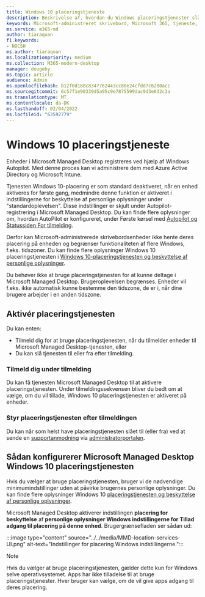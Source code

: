 ```yaml
---
title: Windows 10 placeringstjeneste
description: Beskrivelse af, hvordan du Windows placeringstjenester slået til for dine enheder
keywords: Microsoft-administreret skrivebord, Microsoft 365, tjeneste, dokumentation
ms.service: m365-md
author: tiaraquan
f1.keywords:
- NOCSH
ms.author: tiaraquan
ms.localizationpriority: medium
ms.collection: M365-modern-desktop
manager: dougeby
ms.topic: article
audience: Admin
ms.openlocfilehash: b12f0d188c8347762443cc80e24cfdd7c6280acc
ms.sourcegitcommit: 6c57f1e90339d5a95c9e7875599dac9d3e032c3a
ms.translationtype: MT
ms.contentlocale: da-DK
ms.lasthandoff: 02/04/2022
ms.locfileid: "63592779"
---
```

# <a name="windows-10-location-service"></a>Windows 10 placeringstjeneste

Enheder i Microsoft Managed Desktop registreres ved hjælp af Windows Autopilot. Med denne proces kan vi administrere dem med Azure Active Directory og Microsoft Intune.

Tjenesten Windows 10-placering er som standard deaktiveret, når en enhed aktiveres for første gang, medmindre denne funktion er aktiveret i indstillingerne for beskyttelse af personlige oplysninger under "standardoplevelsen". Disse indstillinger er skjult under Autopilot-registrering i Microsoft Managed Desktop. Du kan finde flere oplysninger om, hvordan AutoPilot er konfigureret, under Første kørsel med [Autopilot og Statussiden For tilmelding](esp-first-run.md).

Derfor kan Microsoft-administrerede skrivebordsenheder ikke hente deres placering på enheden og begrænser funktionaliteten af flere Windows, f.eks. tidszoner. Du kan finde flere oplysninger Windows 10 placeringstjenesten i [Windows 10-placeringstjenesten og beskyttelse af personlige oplysninger](https://support.microsoft.com/windows/windows-10-location-service-and-privacy-3a8eee0a-5b0b-dc07-eede-2a5ca1c49088).

Du behøver ikke at bruge placeringstjenesten for at kunne deltage i Microsoft Managed Desktop. Brugeroplevelsen begrænses. Enheder vil f.eks. ikke automatisk kunne bestemme den tidszone, de er i, når dine brugere arbejder i en anden tidszone.

## <a name="enable-the-location-service"></a>Aktivér placeringstjenesten

Du kan enten:

- Tilmeld dig for at bruge placeringstjenesten, når du tilmelder enheder til Microsoft Managed Desktop-tjenesten, eller
- Du kan slå tjenesten til eller fra efter tilmelding.

### <a name="opt-in-during-enrollment"></a>Tilmeld dig under tilmelding

Du kan få tjenesten Microsoft Managed Desktop til at aktivere placeringstjenesten. Under tilmeldingssekvensen bliver du bedt om at vælge, om du vil tillade, Windows 10 placeringstjenesten er aktiveret på enheder.

### <a name="control-the-location-service-after-enrollment"></a>Styr placeringstjenesten efter tilmeldingen

Du kan når som helst have placeringstjenesten slået til (eller fra) ved at sende en [supportanmodning](../working-with-managed-desktop/admin-support.md) via [administratorportalen](access-admin-portal.md).

## <a name="how-microsoft-managed-desktop-configures-the-windows-10-location-service"></a>Sådan konfigurerer Microsoft Managed Desktop Windows 10 placeringstjenesten

Hvis du vælger at bruge placeringstjenesten, bruger vi de nødvendige minimumindstillinger uden at påvirke brugernes personlige oplysninger. Du kan finde flere oplysninger Windows 10 [placeringstjenesten og beskyttelse af personlige oplysninger](https://support.microsoft.com/windows/windows-10-location-service-and-privacy-3a8eee0a-5b0b-dc07-eede-2a5ca1c49088).

Microsoft Managed Desktop aktiverer indstillingen **placering for beskyttelse** af **personlige oplysninger Windows indstillingerne for** **Tillad adgang til placering på denne enhed**. Brugergrænsefladen ser sådan ud:

 :::image type="content" source="../../media/MMD-location-services-UI.png" alt-text="Indstillinger for placering Windows indstillingerne.":::

> [!NOTE]
> Hvis du vælger at bruge placeringstjenesten, gælder dette kun for Windows selve operativsystemet. Apps har ikke tilladelse til at bruge placeringstjenester. Hver bruger kan vælge, om de vil give apps adgang til deres placering.
